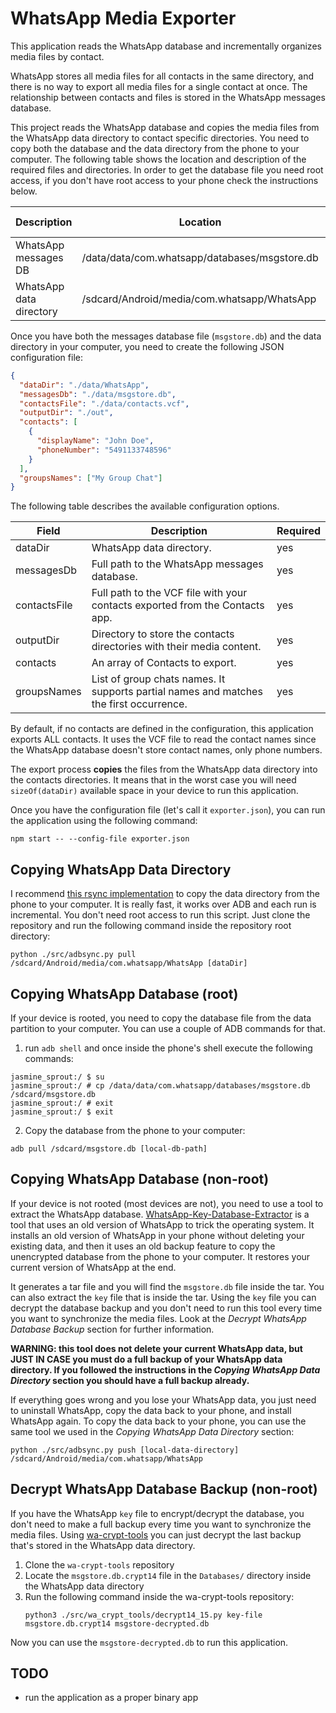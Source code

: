 # WhatsApp Media Exporter

This application reads the WhatsApp database and incrementally organizes media files by contact.

WhatsApp stores all media files for all contacts in the same directory, and there is no way to export all media
files for a single contact at once. The relationship between contacts and files is stored in the WhatsApp messages
database.

This project reads the WhatsApp database and copies the media files from the WhatsApp data directory to contact specific
directories. You need to copy both the database and the data directory from the phone to your computer. The following
table shows the location and description of the required files and directories. In order to get the database file you
need root access, if you don't have root access to your phone check the instructions below.

| Description             | Location                                      | Requires Root |
|-------------------------|-----------------------------------------------|---------------|
| WhatsApp messages DB    | /data/data/com.whatsapp/databases/msgstore.db | yes           |
| WhatsApp data directory | /sdcard/Android/media/com.whatsapp/WhatsApp   | no            |

Once you have both the messages database file (`msgstore.db`) and the data directory in your computer, you need to
create the following JSON configuration file:

```json
{
  "dataDir": "./data/WhatsApp",
  "messagesDb": "./data/msgstore.db",
  "contactsFile": "./data/contacts.vcf",
  "outputDir": "./out",
  "contacts": [
    {
      "displayName": "John Doe",
      "phoneNumber": "5491133748596"
    }
  ],
  "groupsNames": ["My Group Chat"]
}
```

The following table describes the available configuration options.

| Field        | Description                                                                            | Required |
|--------------|----------------------------------------------------------------------------------------|----------|
| dataDir      | WhatsApp data directory.                                                               | yes      |
| messagesDb   | Full path to the WhatsApp messages database.                                           | yes      |
| contactsFile | Full path to the VCF file with your contacts exported from the Contacts app.           | yes      |
| outputDir    | Directory to store the contacts directories with their media content.                  | yes      |
| contacts     | An array of Contacts to export.                                                        | yes      |
| groupsNames  | List of group chats names. It supports partial names and matches the first occurrence. | yes      |

By default, if no contacts are defined in the configuration, this application exports ALL contacts. It uses the VCF file
to read the contact names since the WhatsApp database doesn't store contact names, only phone numbers.

The export process __copies__ the files from the WhatsApp data directory into the contacts directories. It means that
in the worst case you will need `sizeOf(dataDir)` available space in your device to run this application.

Once you have the configuration file (let's call it `exporter.json`), you can run the application using the
following command:

```shell
npm start -- --config-file exporter.json
```

## Copying WhatsApp Data Directory

I recommend [this rsync implementation](https://github.com/jb2170/better-adb-sync) to copy the data directory
from the phone to your computer. It is really fast, it works over ADB and each run is incremental. You don't need
root access to run this script. Just clone the repository and run the following command inside the repository root
directory:

```shell
python ./src/adbsync.py pull /sdcard/Android/media/com.whatsapp/WhatsApp [dataDir]
```

## Copying WhatsApp Database (root)

If your device is rooted, you need to copy the database file from the data partition to your computer. You can
use a couple of ADB commands for that.

1. run `adb shell` and once inside the phone's shell execute the following commands:

```
jasmine_sprout:/ $ su
jasmine_sprout:/ # cp /data/data/com.whatsapp/databases/msgstore.db /sdcard/msgstore.db
jasmine_sprout:/ # exit
jasmine_sprout:/ $ exit
```

2. Copy the database from the phone to your computer:

```
adb pull /sdcard/msgstore.db [local-db-path]
```

## Copying WhatsApp Database (non-root)

If your device is not rooted (most devices are not), you need to use a tool to extract the WhatsApp database.
[WhatsApp-Key-Database-Extractor](https://github.com/YuvrajRaghuvanshiS/WhatsApp-Key-Database-Extractor) is a
tool that uses an old version of WhatsApp to trick the operating system. It installs an old version of WhatsApp in
your phone without deleting your existing data, and then it uses an old backup feature to copy the unencrypted
database from the phone to your computer. It restores your current version of WhatsApp at the end.

It generates a tar file and you will find the `msgstore.db` file inside the tar. You can also extract the `key`
file that is inside the tar. Using the `key` file you can decrypt the database backup and you don't need to run
this tool every time you want to synchronize the media files. Look at the _Decrypt WhatsApp Database Backup_ section
for further information.

**WARNING: this tool does not delete your current WhatsApp data, but JUST IN CASE you must do a full backup of your
WhatsApp data directory. If you followed the instructions in the _Copying WhatsApp Data Directory_ section you
should have a full backup already.**

If everything goes wrong and you lose your WhatsApp data, you just need to uninstall WhatsApp, copy the data
back to your phone, and install WhatsApp again. To copy the data back to your phone, you can use the same tool
we used in the _Copying WhatsApp Data Directory_ section:

```shell
python ./src/adbsync.py push [local-data-directory] /sdcard/Android/media/com.whatsapp/WhatsApp
```

## Decrypt WhatsApp Database Backup (non-root)

If you have the WhatsApp `key` file to encrypt/decrypt the database, you don't need to make a full backup every time
you want to synchronize the media files. Using [wa-crypt-tools](https://github.com/ElDavoo/wa-crypt-tools) you can just
decrypt the last backup that's stored in the WhatsApp data directory.

1. Clone the `wa-crypt-tools` repository
2. Locate the `msgstore.db.crypt14` file in the `Databases/` directory inside the WhatsApp data directory
3. Run the following command inside the wa-crypt-tools repository:
   ```
   python3 ./src/wa_crypt_tools/decrypt14_15.py key-file msgstore.db.crypt14 msgstore-decrypted.db
   ```

Now you can use the `msgstore-decrypted.db` to run this application.

## TODO

* run the application as a proper binary app
